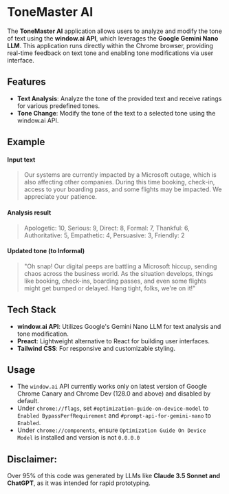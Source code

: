 # ToneMaster AI

The **ToneMaster AI** application allows users to analyze and modify the tone of text using the **window.ai API**, which leverages the **Google Gemini Nano LLM**. This application runs directly within the Chrome browser, providing real-time feedback on text tone and enabling tone modifications via user interface.

## Features

- **Text Analysis**: Analyze the tone of the provided text and receive ratings for various predefined tones.
- **Tone Change**: Modify the tone of the text to a selected tone using the window.ai API.

## Example
#### Input text

> Our systems are currently impacted by a Microsoft outage, which is
> also affecting other companies. During this time booking, check-in,
> access to your boarding pass, and some flights may be impacted. We
> appreciate your patience.

#### Analysis result
> Apologetic: 10,
> Serious: 9,
> Direct: 8,
> Formal: 7,
> Thankful: 6,
> Authoritative: 5,
> Empathetic: 4,
> Persuasive: 3,
> Friendly: 2

#### Updated tone (to Informal)
> "Oh snap! Our digital peeps are battling a Microsoft hiccup, sending chaos across the business world.
> As the situation develops, things like booking, check-ins, boarding passes,
> and even some flights might get bumped or delayed. Hang tight, folks, we're on it!"

## Tech Stack

- **window.ai API**: Utilizes Google's Gemini Nano LLM for text analysis and tone modification.
- **Preact**: Lightweight alternative to React for building user interfaces.
- **Tailwind CSS**: For responsive and customizable styling.

## Usage
- The `window.ai` API currently works only on latest version of Google Chrome Canary and Chrome Dev (128.0 and above) and disabled by default.
- Under `chrome://flags`, set `#optimization-guide-on-device-model` to `Enabled BypassPerfRequirement` and `#prompt-api-for-gemini-nano` to `Enabled`.
- Under `chrome://components`, ensure `Optimization Guide On Device Model` is installed and version is not `0.0.0.0`

## Disclaimer: 
Over 95% of this code was generated by LLMs like **Claude 3.5 Sonnet and ChatGPT**, as it was intended for rapid prototyping.
